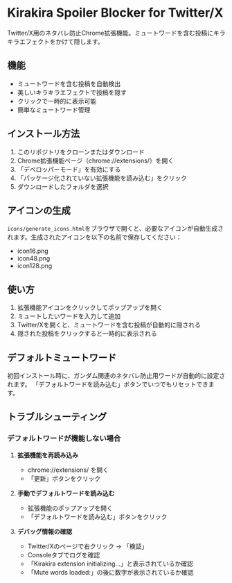 # Kirakira Spoiler Blocker for Twitter/X

Twitter/X用のネタバレ防止Chrome拡張機能。ミュートワードを含む投稿にキラキラエフェクトをかけて隠します。

## 機能

- ミュートワードを含む投稿を自動検出
- 美しいキラキラエフェクトで投稿を隠す
- クリックで一時的に表示可能
- 簡単なミュートワード管理

## インストール方法

1. このリポジトリをクローンまたはダウンロード
2. Chrome拡張機能ページ（chrome://extensions/）を開く
3. 「デベロッパーモード」を有効にする
4. 「パッケージ化されていない拡張機能を読み込む」をクリック
5. ダウンロードしたフォルダを選択

## アイコンの生成

`icons/generate_icons.html`をブラウザで開くと、必要なアイコンが自動生成されます。生成されたアイコンを以下の名前で保存してください：
- icon16.png
- icon48.png  
- icon128.png

## 使い方

1. 拡張機能アイコンをクリックしてポップアップを開く
2. ミュートしたいワードを入力して追加
3. Twitter/Xを開くと、ミュートワードを含む投稿が自動的に隠される
4. 隠された投稿をクリックすると一時的に表示される

## デフォルトミュートワード

初回インストール時に、ガンダム関連のネタバレ防止用ワードが自動的に設定されます。
「デフォルトワードを読み込む」ボタンでいつでもリセットできます。

## トラブルシューティング

### デフォルトワードが機能しない場合

1. **拡張機能を再読み込み**
   - chrome://extensions/ を開く
   - 「更新」ボタンをクリック

2. **手動でデフォルトワードを読み込む**
   - 拡張機能のポップアップを開く
   - 「デフォルトワードを読み込む」ボタンをクリック

3. **デバッグ情報の確認**
   - Twitter/Xのページで右クリック → 「検証」
   - Consoleタブでログを確認
   - 「Kirakira extension initializing...」と表示されているか確認
   - 「Mute words loaded:」の後に数字が表示されているか確認